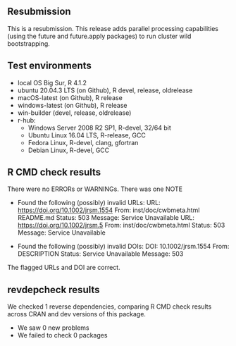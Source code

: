 ## Resubmission

This is a resubmission. This release adds parallel processing capabilities (using the future and future.apply packages) to run cluster wild bootstrapping.


## Test environments

* local OS Big Sur, R 4.1.2
* ubuntu 20.04.3 LTS (on Github), R devel, release, oldrelease
* macOS-latest (on Github), R release
* windows-latest (on Github), R release
* win-builder (devel, release, oldrelease)
* r-hub:
  * Windows Server 2008 R2 SP1, R-devel, 32/64 bit
  * Ubuntu Linux 16.04 LTS, R-release, GCC
  * Fedora Linux, R-devel, clang, gfortran
  * Debian Linux, R-devel, GCC

## R CMD check results

There were no ERRORs or WARNINGs. There was one NOTE

* Found the following (possibly) invalid URLs:
  URL: https://doi.org/10.1002/jrsm.1554
    From: inst/doc/cwbmeta.html
          README.md
    Status: 503
    Message: Service Unavailable
  URL: https://doi.org/10.1002/jrsm.5
    From: inst/doc/cwbmeta.html
    Status: 503
    Message: Service Unavailable
    
* Found the following (possibly) invalid DOIs:
  DOI: 10.1002/jrsm.1554
    From: DESCRIPTION
    Status: Service Unavailable
    Message: 503


The flagged URLs and DOI are correct.


## revdepcheck results

We checked 1 reverse dependencies, comparing R CMD check results across CRAN and dev versions of this package.

 * We saw 0 new problems
 * We failed to check 0 packages

